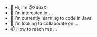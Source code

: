 - 👋 Hi, I’m @246xX
- 👀 I’m interested in ...
- 🌱 I’m currently learning to code in Java
- 💞️ I’m looking to collaborate on ...
- 📫 How to reach me ...

<!---
246xX/246xX is a ✨ special ✨ repository because its `README.md` (this file) appears on your GitHub profile.
You can click the Preview link to take a look at your changes.
--->
